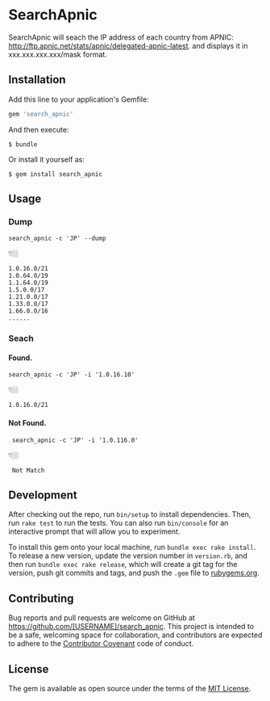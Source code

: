 # SearchApnic

SearchApnic will seach the IP address of each country from APNIC: http://ftp.apnic.net/stats/apnic/delegated-apnic-latest.
and displays it in xxx.xxx.xxx.xxx/mask format.

## Installation

Add this line to your application's Gemfile:

```ruby
gem 'search_apnic'
```

And then execute:

    $ bundle

Or install it yourself as:

    $ gem install search_apnic

## Usage

### Dump

```
search_apnic -c 'JP' --dump
```

👇🏼

```
1.0.16.0/21
1.0.64.0/19
1.1.64.0/19
1.5.0.0/17
1.21.0.0/17
1.33.0.0/17
1.66.0.0/16
......
```

### Seach


#### Found.

```
search_apnic -c 'JP' -i '1.0.16.10'
```

👇🏼

```
1.0.16.0/21
```

#### Not Found.

```
 search_apnic -c 'JP' -i '1.0.116.0'
```
👇🏼
```
 Not Match
```


## Development

After checking out the repo, run `bin/setup` to install dependencies. Then, run `rake test` to run the tests. You can also run `bin/console` for an interactive prompt that will allow you to experiment.

To install this gem onto your local machine, run `bundle exec rake install`. To release a new version, update the version number in `version.rb`, and then run `bundle exec rake release`, which will create a git tag for the version, push git commits and tags, and push the `.gem` file to [rubygems.org](https://rubygems.org).

## Contributing

Bug reports and pull requests are welcome on GitHub at https://github.com/[USERNAME]/search_apnic. This project is intended to be a safe, welcoming space for collaboration, and contributors are expected to adhere to the [Contributor Covenant](http://contributor-covenant.org) code of conduct.


## License

The gem is available as open source under the terms of the [MIT License](http://opensource.org/licenses/MIT).

